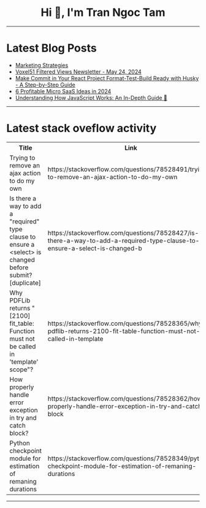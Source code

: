 <h1 align="center">Hi 👋, I'm Tran Ngoc Tam</h1>

---

# Latest Blog Posts 
<!-- BLOG-POST-LIST:START -->
- [Marketing Strategies](https://dev.to/techstuff/marketing-strategies-4l3e)
- [Voxel51 Filtered Views Newsletter - May 24, 2024](https://dev.to/voxel51/voxel51-filtered-views-newsletter-may-24-2024-110b)
- [Make Commit in Your React Project Format-Test-Build Ready with Husky - A Step-by-Step Guide](https://dev.to/lico/make-commit-in-your-react-project-format-test-build-ready-with-husky-a-step-by-step-guide-545i)
- [6 Profitable Micro SaaS Ideas in 2024](https://dev.to/ikoichi/6-profitable-micro-saas-ideas-in-2024-55cl)
- [Understanding How JavaScript Works: An In-Depth Guide 🚀](https://dev.to/madhurop/understanding-how-javascript-works-an-in-depth-guide-55m5)
<!-- BLOG-POST-LIST:END -->

---

# Latest stack oveflow activity
<table>
  <tr><th>Title</th><th>Link</th></tr>
  <!-- STACKOVERFLOW:START --><tr><td>Trying to remove an ajax action to do my own</td><td>https://stackoverflow.com/questions/78528491/trying-to-remove-an-ajax-action-to-do-my-own</td></tr><tr><td>Is there a way to add a &quot;required&quot; type clause to ensure a &lt;select&gt; is changed before submit? [duplicate]</td><td>https://stackoverflow.com/questions/78528427/is-there-a-way-to-add-a-required-type-clause-to-ensure-a-select-is-changed-b</td></tr><tr><td>Why PDFLib returns &quot;[2100] fit_table: Function must not be called in &#39;template&#39; scope&quot;?</td><td>https://stackoverflow.com/questions/78528365/why-pdflib-returns-2100-fit-table-function-must-not-be-called-in-template</td></tr><tr><td>How properly handle error exception in try and catch block?</td><td>https://stackoverflow.com/questions/78528362/how-properly-handle-error-exception-in-try-and-catch-block</td></tr><tr><td>Python checkpoint module for estimation of remaning durations</td><td>https://stackoverflow.com/questions/78528349/python-checkpoint-module-for-estimation-of-remaning-durations</td></tr><!-- STACKOVERFLOW:END -->
</table>

---



